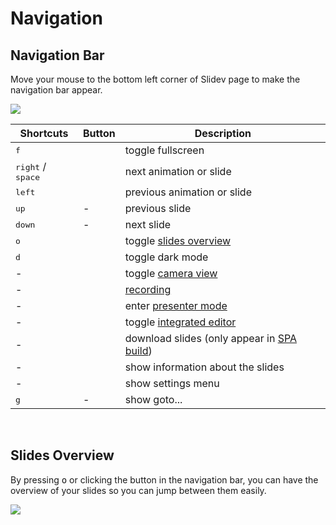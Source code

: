 # Navigation

## Navigation Bar

Move your mouse to the bottom left corner of Slidev page to make the navigation bar appear.

![](/screenshots/navbar.png)

| Shortcuts | Button | Description |
| --- | --- | --- |
| <kbd>f</kbd> | <carbon-maximize class="inline-icon-btn"/> <carbon-minimize class="inline-icon-btn"/> | toggle fullscreen |
| <kbd>right</kbd> / <kbd>space</kbd> | <carbon-arrow-right class="inline-icon-btn"/> | next animation or slide |
| <kbd>left</kbd> | <carbon-arrow-left class="inline-icon-btn"/> | previous animation or slide |
| <kbd>up</kbd> | - |  previous slide |
| <kbd>down</kbd> | - | next slide |
| <kbd>o</kbd> | <carbon-apps class="inline-icon-btn"/> | toggle [slides overview](#slides-overview) |
| <kbd>d</kbd> | <carbon-sun class="inline-icon-btn"/> <carbon-moon class="inline-icon-btn"/> | toggle dark mode |
| - | <carbon-user-avatar class="inline-icon-btn"/> | toggle [camera view](/guide/recording#camera-view) |
| - | <carbon-video class="inline-icon-btn"/> | [recording](/guide/recording#camera-view) |
| - | <carbon-user-speaker class="inline-icon-btn"/> | enter [presenter mode](/guide/presenter-mode) |
| - | <carbon-edit class="inline-icon-btn"/> | toggle [integrated editor](/guide/editors#integrated-editor) |
| - | <carbon-download class="inline-icon-btn"/> | download slides (only appear in [SPA build](/guide/exporting#single-page-application-spa)) |
| - | <carbon-information class="inline-icon-btn"/> | show information about the slides |
| - | <carbon-settings-adjust class="inline-icon-btn"/> | show settings menu |
| <kbd>g</kbd> | - | show goto... |

<br>

## Slides Overview

By pressing <kbd>o</kbd> or clicking the <carbon-apps class="inline-icon-btn"/> button in the navigation bar, you can have the overview of your slides so you can jump between them easily.

![](/screenshots/slides-overview.png)
